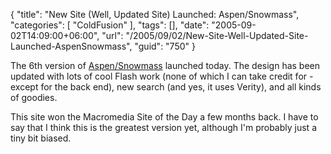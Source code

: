 {
	"title": "New Site (Well, Updated Site) Launched: Aspen/Snowmass",
	"categories": [
		"ColdFusion"
	],
	"tags": [],
	"date": "2005-09-02T14:09:00+06:00",
	"url": "/2005/09/02/New-Site-Well-Updated-Site-Launched-AspenSnowmass",
	"guid": "750"
}

The 6th version of <a href="http://www.aspensnowmass.com">Aspen/Snowmass</a> launched today. The design has been updated with lots of cool Flash work (none of which I can take credit for - except for the back end), new search (and yes, it uses Verity), and all kinds of goodies.

This site won the Macromedia Site of the Day a few months back. I have to say that I think this is the greatest version yet, although I'm probably just a tiny bit biased.